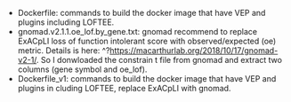 * Dockerfile: commands to build the docker image that have VEP and plugins including LOFTEE.
* gnomad.v2.1.1.oe_lof.by_gene.txt: gnomad recommend to replace ExACpLI loss of
function intolerant score with observed/expected (oe) metric. Details is here: ^?https://macarthurlab.org/2018/10/17/gnomad-v2-1/. So I donwloaded the constrain
t file from gnomad and extract two columns (gene symbol and oe_lof).
* Dockerfile_v1: commands to build the docker image that have VEP and plugins in
cluding LOFTEE, replace ExACpLI with gnomad.

